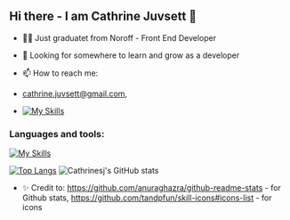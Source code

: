 ## Hi there - I am Cathrine Juvsett 👋

- 👩‍🎓 Just graduatet from Noroff - Front End Developer
- 🌱 Looking for somewhere to learn and grow as a developer

- 📫 How to reach me: 
- cathrine.juvsett@gmail.com, 
- [![My Skills](https://skillicons.dev/icons?i=linkedin)](www.linkedin.com/in/cathrine-sleire-juvsett-a2816291)



### Languages and tools: 
[![My Skills](https://skillicons.dev/icons?i=html,css,js,bootstrap,react,wordpress,vscode,xd,github&perline=3)](https://skillicons.dev)


[![Top Langs](https://github-readme-stats.vercel.app/api/top-langs/?username=cathrinesj&layout=donut-vertical)](https://github.com/anuraghazra/github-readme-stats) ![Cathrinesj's GitHub stats](https://github-readme-stats.vercel.app/api?username=cathrinesj&show_icons=true&theme=tokyonight) 


- ✨ Credit to: https://github.com/anuraghazra/github-readme-stats - for Github stats, https://github.com/tandpfun/skill-icons#icons-list - for icons
